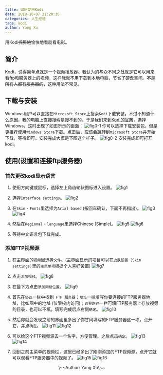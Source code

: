 ```yaml
---
title: 如何使用Kodi
date: 2018-10-07 21:20:35
categories: 人生经验
tags: kodi
author: Yang Xu
---
```


用Kodi~~折腾地~~愉快地看剧看电影。

<!--more-->

## 简介
Kodi，说得简单点就是一个视频播放器。我认为的与众不同之处就是它可以用来看ftp和服务器上的视频，这样我就不用下载到本地电脑，节省了硬盘空间。~~不是所有人都有服务器的~~，这种用法不常见。

## 下载与安装
Windows用户可以直接在`` Microsoft Store ``上搜索`` Kodi ``下载安装。不过不知道什么原因，我的电脑上直接搜索是搜不到的。于是我们来到[Kodi的官网](https://kodi.tv/download)，选择Windows，这时出现了如图所示的画面：
![fig0-1](/figure/kodi/webkodi.png)
你可以选择下载安装包，但是更推荐使用`` Windows Store ``下载。点击后，应该会跳转到`` Microsoft Store ``并开始下载，等待即可。安装完成大概是下图这个样子。
![fig0-2](/figure/kodi/storekodi.png)
安装完成即可打开kodi。

## 使用(设置和连接ftp服务器)

### 首先更改kodi显示语言

1. 使用方向键或鼠标，选择左上角齿轮状图标进入设置。
![fig1](/figure/kodi/1.png)

2. 选择`` Interface settings ``。
![fig2](/figure/kodi/2.png)

3. 在`` Skin `` - `` Fonts ``里选择为`` Arial based `` (按回车确认，下面不再指出)。
![fig3](/figure/kodi/3.png)
![fig4](/figure/kodi/4.png)

4. 然后在`` Regional `` - `` language ``里选择Chinese (Simple)。
![fig5](/figure/kodi/5.png)
![fig6](/figure/kodi/6.png)

5. 等待中文语言包下载完成。

### 添加FTP视频源

1. 在主界面的``视频``里选择``文件``。(主界面显示的项目可以在``皮肤设置 (Skin settings)``里的``主菜单项``根据个人喜好设置)
![fig7](/figure/kodi/7.png)

2. 点击``添加视频``。
![fig8](/figure/kodi/8.png)

3. 在最下方点击``添加网络位置``。
![fig9](/figure/kodi/9.png)

4. 首先在``协议``一栏中找到`` FTP 服务器``；``地址``一栏填写你要连接的FTP服务器地址，比如图中的地址 (仅限校内访问)；``远程路径``一栏可填FTP服务器上存放视频的目录，也可以不填。填写完成后点右侧``确定``。
![fig10](/figure/kodi/10.png)

5. 然后你就会发现之前的界面里多出了你甘冈填写的FTP服务器这一项，点开它，并点``确定``。
![fig11](/figure/kodi/11.png)
![fig12](/figure/kodi/12.png)

6. 可以给这个FTP视频源去一个名字，方便管理。之后点击``确定``。
![fig13](/figure/kodi/13.png)
![fig14](/figure/kodi/14.png)

7. 回到之前主菜单的视频栏，这里已经多出了刚刚添加的FTP视频源，点开它就可以观看FTP服务器中的视频了。
![fig15](/figure/kodi/15.png)
![fig16](/figure/kodi/16.png)

<center>\~~Author: Yang Xu\~~</center>
